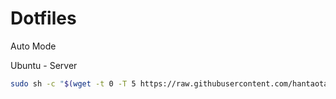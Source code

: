 # Dotfiles

Auto Mode

Ubuntu - Server

```bash
sudo sh -c "$(wget -t 0 -T 5 https://raw.githubusercontent.com/hantaotaohan/Dotfiles/master/install/run_server.sh -O -)"
```
